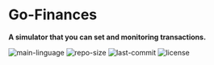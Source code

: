 # Go-Finances
__A simulator that you can set and monitoring transactions.__

![main-linguage](https://img.shields.io/static/v1?label=typescript&message=82.9%&color=blue)
![repo-size](https://img.shields.io/static/v1?label=repo-size&message=400kb&color=red)
![last-commit](https://img.shields.io/static/v1?label=last-commit&message=june&color=green)
![license](https://img.shields.io/static/v1?label=license&message=MIT&color=blueviolet)
